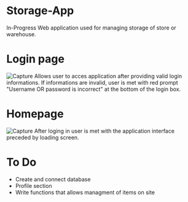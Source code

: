 # Storage-App
In-Progress
Web application used for managing storage of store or warehouse. 
# Login page
![Capture](https://user-images.githubusercontent.com/67752731/102685255-b380b080-41df-11eb-9b2f-dc351aea1644.PNG)
Allows user to acces application after providing valid login informations. If informations are invalid, user is met 
with red prompt "Username OR password is incorrect" at the bottom of the login box.
# Homepage
![Capture](https://user-images.githubusercontent.com/67752731/102875439-14a8be00-4444-11eb-812a-3d269dd87b60.PNG)
After loging in user is met with the application interface preceded by loading screen.
# To Do
- Create and connect database
- Profile section
- Write functions that allows managment of items on site
